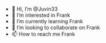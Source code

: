 - 👋 Hi, I’m @Juvin33
- 👀 I’m interested in Frank
- 🌱 I’m currently learning Frank
- 💞️ I’m looking to collaborate on Frank
- 📫 How to reach me Frank

<!Frank
